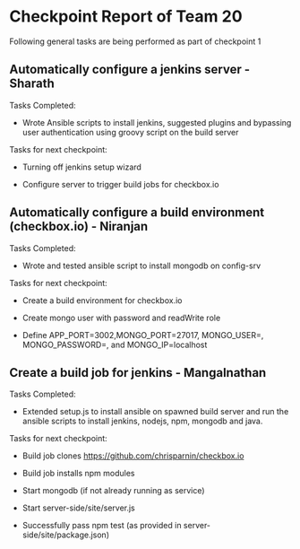# Checkpoint Report of Team 20

Following general tasks are being performed as part of checkpoint 1

## Automatically configure a jenkins server - Sharath

Tasks Completed:

- Wrote Ansible scripts to install jenkins, suggested plugins and bypassing user authentication using groovy script on the build server

Tasks for next checkpoint:

- Turning off jenkins setup wizard

- Configure server to trigger build jobs for checkbox.io

## Automatically configure a build environment (checkbox.io) - Niranjan

Tasks Completed:

- Wrote and tested ansible script to install mongodb on config-srv

Tasks for next checkpoint:

- Create a build environment for checkbox.io

- Create mongo user with password and readWrite role

- Define APP_PORT=3002,MONGO_PORT=27017, MONGO_USER=<user>, MONGO_PASSWORD=<pass>, and MONGO_IP=localhost

## Create a build job for jenkins - Mangalnathan

Tasks Completed:

- Extended setup.js to install ansible on spawned build server and run the ansible scripts to install jenkins, nodejs, npm, mongodb and java.

Tasks for next checkpoint:

- Build job clones https://github.com/chrisparnin/checkbox.io

- Build job installs npm modules

- Start mongodb (if not already running as service)

- Start server-side/site/server.js

- Successfully pass npm test (as provided in server-side/site/package.json)
